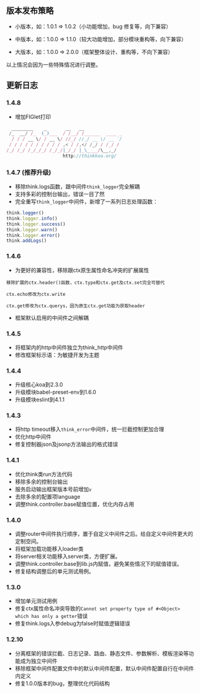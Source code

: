 ## 版本发布策略

* 小版本，如：1.0.1 => 1.0.2（小功能增加，bug 修复等，向下兼容）

* 中版本，如：1.0.0 => 1.1.0（较大功能增加，部分模块重构等，向下兼容）

* 大版本，如：1.0.0 => 2.0.0（框架整体设计、重构等，不向下兼容）

以上情况会因为一些特殊情况进行调整。

## 更新日志

### 1.4.8 
* 增加FIGlet打印

```js
  ________    _       __   __
 /_  __/ /_  (_)___  / /__/ /______  ____ _
  / / / __ \/ / __ \/ //_/ //_/ __ \/ __ `/
 / / / / / / / / / / ,< / /,</ /_/ / /_/ /
/_/ /_/ /_/_/_/ /_/_/|_/_/ |_\____/\__,_/
                     http://thinkkoa.org/
```

### 1.4.7 (推荐升级)
* 移除think.logs函数，跟中间件`think_logger`完全解耦
* 支持多彩的控制台输出，错误一目了然
* 完全重写`think_logger`中间件，新增了一系列日志处理函数：

```js
think.logger()
think.logger.info()
think.logger.success()
think.logger.warn()
think.logger.error()
think.addLogs()
```


### 1.4.6
* 为更好的兼容性，移除跟ctx原生属性命名冲突的扩展属性

```
移除扩展的ctx.header()函数，ctx.type和ctx.get及ctx.set完全可替代

ctx.echo修改为ctx.write

ctx.get修改为ctx.querys，因为原生ctx.get功能为获取header
```

* 框架默认启用的中间件之间解耦

### 1.4.5 
* 将框架内的http中间件独立为think_http中间件
* 修改框架标示语：为敏捷开发为主题

### 1.4.4 
* 升级核心koa到2.3.0
* 升级模块babel-preset-env到1.6.0
* 升级模块eslint到4.1.1

### 1.4.3
* 将http timeout移入`think_error`中间件，统一拦截控制更加合理
* 优化http中间件
* 修复控制器json及jsonp方法输出的格式错误

### 1.4.1
* 优化think类run方法代码
* 移除多余的控制台输出
* 服务启动输出框架版本号前增加`v`
* 去除多余的配置项language
* 调整think.controller.base赋值位置，优化内存占用

### 1.4.0 
* 调整router中间件执行顺序，置于自定义中间件之后。给自定义中间件更大的定制空间。
* 将框架加载功能移入loader类
* 将server相关功能移入server类，方便扩展。
* 调整think.controller.base到lib.js内赋值，避免某些情况下的赋值错误。
* 修复结构调整后的单元测试用例。

### 1.3.0
* 增加单元测试用例
* 修复ctx属性命名冲突导致的`Cannot set property type of #<Object> which has only a getter`错误
* 修复think.logs入参debug为false时赋值逻辑错误

### 1.2.10
* 分离框架的错误拦截、日志记录、路由、静态文件、参数解析、模板渲染等功能成为独立中间件
* 移除框架中间件配置文件中的默认中间件配置，默认中间件配置自行在中间件内定义
* 修复1.0.0版本的bug，整理优化代码结构